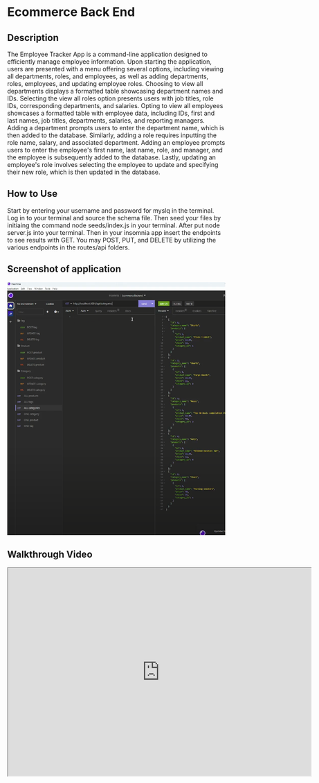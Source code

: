 # Ecommerce Back End

## Description
The Employee Tracker App is a command-line application designed to efficiently manage employee information. Upon starting the application, users are presented with a menu offering several options, including viewing all departments, roles, and employees, as well as adding departments, roles, employees, and updating employee roles. Choosing to view all departments displays a formatted table showcasing department names and IDs. Selecting the view all roles option presents users with job titles, role IDs, corresponding departments, and salaries. Opting to view all employees showcases a formatted table with employee data, including IDs, first and last names, job titles, departments, salaries, and reporting managers. Adding a department prompts users to enter the department name, which is then added to the database. Similarly, adding a role requires inputting the role name, salary, and associated department. Adding an employee prompts users to enter the employee's first name, last name, role, and manager, and the employee is subsequently added to the database. Lastly, updating an employee's role involves selecting the employee to update and specifying their new role, which is then updated in the database.

## How to Use
Start by entering your username and password for myslq in the terminal. Log in to your terminal and source the schema file. Then seed your files by initiaing the command node seeds/index.js in your terminal. After put node server.js into your terminal. Then in your insomnia app insert the endpoints to see results with GET. You may POST, PUT, and DELETE by utilizing the various endpoints in the routes/api folders.

## Screenshot of application
<img title="Ecommerce Back End" alt="Screenshot of Ecommerce Back End App in Insomnia" src="assets\Screenshot Ecommerce Back End.png">

## Walkthrough Video
<iframe src="https://drive.google.com/file/d/1K8xvlnVpkH1IT6kxd9CXDW3Rzc2fa3Q3/preview" width="700" height="480"></iframe>